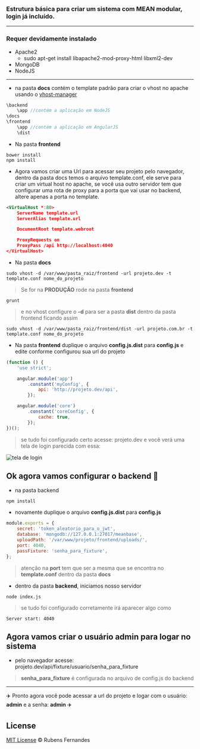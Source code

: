 ### Estrutura básica para criar um sistema com MEAN modular, login já incluído.

---
### Requer devidamente instalado

* Apache2
    * sudo apt-get install libapache2-mod-proxy-html libxml2-dev
* MongoDB
* NodeJS

---

* na pasta **docs** contém o template padrão para criar o vhost no apache usando o [vhost-manager](https://github.com/rubensfernandes/vhost-manager)

```javascript
\backend
	\app //contém a aplicação em NodeJS
\docs
\frontend
	\app //contém a aplicação em AngularJS
	\dist
```


* Na pasta **frontend**

```
bower install
npm install
```

* Agora vamos criar uma Url para acessar seu projeto pelo navegador, dentro da pasta docs temos o arquivo template.conf, ele serve para criar um virtual host no apache, se você usa outro servidor tem que configurar uma rota de proxy para a porta que vai usar no backend, altere apenas a porta no template.

```xml
<VirtualHost *:80>
    ServerName template.url
    ServerAlias template.url

    DocumentRoot template.webroot

	ProxyRequests on
	ProxyPass /api http://localhost:4040
</VirtualHost>
```

* Na pasta **docs**

```
sudo vhost -d /var/www/pasta_raiz/frontend -url projeto.dev -t template.conf nome_do_projeto
```

> Se for na **PRODUÇÃO** rode na pasta **frontend**

```
grunt
```
> e no vhost configure o **-d** para ser a pasta **dist** dentro da pasta frontend ficando assim

```
sudo vhost -d /var/www/pasta_raiz/frontend/dist -url projeto.com.br -t template.conf nome_do_projeto

```

* Na pasta **frontend** duplique o arquivo **config.js.dist** para **config.js** e edite conforme configurou sua url do projeto

```javascript
(function () {
    'use strict';

    angular.module('app')
        .constant('myConfig', {
            api: 'http://projeto.dev/api',
        });

    angular.module('core')
        .constant('coreConfig', {
            cache: true,
        });
})();

```


> se tudo foi configurado certo acesse: projeto.dev e você verá uma tela de login parecida com essa:

![tela de login](./__ignore__/foto1.png "Logo Title Text 1")


## Ok agora vamos configurar o **backend** :rocket:

* na pasta backend

```
npm install
```

* novamente duplique o arquivo **config.js.dist** para **config.js**

```javascript
module.exports = {
    secret: 'token_aleatorio_para_o_jwt',
    database: 'mongodb://127.0.0.1:27017/meanbase',
    uploadPath: '/var/www/projeto/frontend/uploads/',
    port: 4040,
 	passFixture: 'senha_para_fixture',
};

```

> atenção na **port** tem que ser a mesma que se encontra no **template.conf** dentro da pasta **docs**

* dentro da pasta **backend**, iniciamos nosso servidor

```
node index.js
```

> se tudo foi configurado corretamente irá aparecer algo como
```
Server start: 4040
```

## Agora vamos criar o usuário admin para logar no sistema

* pelo navegador acesse: projeto.dev/api/fixture/usuario/senha_para_fixture

> **senha_para_fixture** é configurada no arquivo de config.js do backend

---

:airplane: Pronto agora você pode acessar a url do projeto e logar com o usuário: **admin** e a senha: **admin** :airplane:

## License

[MIT License](http://rubensfernandes.mit-license.org/) © Rubens Fernandes